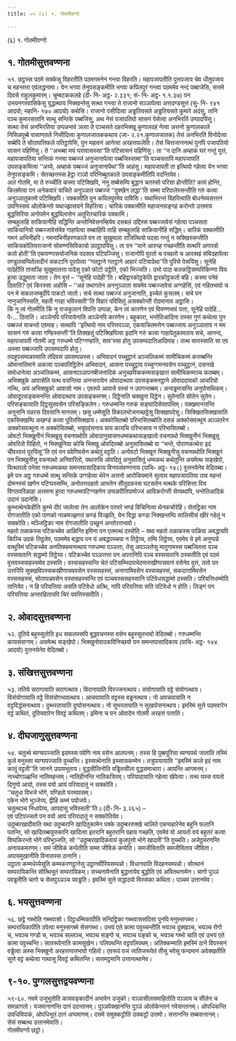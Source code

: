 ```yaml
---
title: ०५ (६) १. गोतमीवग्गो

---
```

(६) १. गोतमीवग्गो  


## १. गोतमीसुत्तवण्णना

५१. छट्ठस्स पठमे सक्केसु विहरतीति पठमगमनेन गन्त्वा विहरति। महापजापतीति पुत्तपजाय चेव धीतुपजाय च महन्तत्ता एवंलद्धनामा। येन भगवा तेनुपसङ्कमीति भगवा कपिलपुरं गन्त्वा पठममेव नन्दं पब्बाजेसि, सत्तमे दिवसे राहुलकुमारम्। चुम्बटककलहे (दी॰ नि॰ अट्ठ॰ २.३३१; सं॰ नि॰ अट्ठ॰ १.१.३७) पन उभयनगरवासिकेसु युद्धत्थाय निक्खन्तेसु सत्था गन्त्वा ते राजानो सञ्ञापेत्वा अत्तदण्डसुत्तं (सु॰ नि॰ ९४१ आदयो; महानि॰ १७० आदयो) कथेसि। राजानो पसीदित्वा अड्ढतियसते अड्ढतियसते कुमारे अदंसु, तानि पञ्च कुमारसतानि सत्थु सन्तिके पब्बजिंसु, अथ नेसं पजापतियो सासनं पेसेत्वा अनभिरतिं उप्पादयिंसु। सत्था तेसं अनभिरतिया उप्पन्नभावं ञत्वा ते पञ्चसते दहरभिक्खू कुणालदहं नेत्वा अत्तनो कुणालकाले निसिन्नपुब्बे पासाणतले निसीदित्वा कुणालजातककथाय (जा॰ २.२१.कुणालजातक) तेसं अनभिरतिं विनोदेत्वा सब्बेपि ते सोतापत्तिफले पतिट्ठापेसि, पुन महावनं आनेत्वा अरहत्तफलेति। तेसं चित्तजाननत्थं पुनपि पजापतियो सासनं पहिणिंसु। ते ‘‘अभब्बा मयं घरावासस्सा’’ति पटिसासनं पहिणिंसु। ता ‘‘न दानि अम्हाकं घरं गन्तुं युत्तं, महापजापतिया सन्तिकं गन्त्वा पब्बज्जं अनुजानापेत्वा पब्बजिस्सामा’’ति पञ्चसतापि महापजापतिं उपसङ्कमित्वा ‘‘अय्ये, अम्हाकं पब्बज्जं अनुजानापेथा’’ति आहंसु। महापजापती ता इत्थियो गहेत्वा येन भगवा तेनुपसङ्कमि। सेतच्छत्तस्स हेट्ठा रञ्ञो परिनिब्बुतकाले उपसङ्कमीतिपि वदन्तियेव।  
अलं गोतमि, मा ते रुच्चीति कस्मा पटिक्खिपि, ननु सब्बेसम्पि बुद्धानं चतस्सो परिसा होन्तीति? कामं होन्ति, किलमेत्वा पन अनेकवारं याचिते अनुञ्ञातं पब्बज्जं ‘‘दुक्खेन लद्धा’’ति सम्मा परिपालेस्सन्तीति गरुं कत्वा अनुञ्ञातुकामो पटिक्खिपि। पक्कामीति पुन कपिलपुरमेव पाविसि। यथाभिरन्तं विहरित्वाति बोधनेय्यसत्तानं उपनिस्सयं ओलोकेन्तो यथाज्झासयने विहरित्वा। चारिकं पक्कामीति महाजनसङ्गहं करोन्तो उत्तमाय बुद्धसिरिया अनोपमेन बुद्धविलासेन अतुरितचारिकं पक्कामि।  
सम्बहुलाहि साकियानीहि सद्धिन्ति अन्तोनिवेसनम्हियेव दसबलं उद्दिस्स पब्बज्जावेसं गहेत्वा पञ्चसता साकियानियो पब्बज्जावेसंयेव गाहापेत्वा सब्बाहिपि ताहि सम्बहुलाहि साकियानीहि सद्धिम्। चारिकं पक्कामीति गमनं अभिनीहरि। गमनाभिनीहरणकाले पन ता सुखुमाला राजित्थियो पदसा गन्तुं न सक्खिस्सन्तीति साकियकोलियराजानो सोवण्णसिविकायो उपट्ठापयिंसु। ता पन ‘‘याने आरुय्ह गच्छन्तीति सत्थरि अगारवो कतो होती’’ति एकपण्णासयोजनिकं पदसाव पटिपज्जिंसु। राजानोपि पुरतो च पच्छतो च आरक्खं संविदहापेत्वा तण्डुलसप्पितेलादीनं सकटानि पूरापेत्वा ‘‘गतट्ठाने गतट्ठाने आहारं पटियादेथा’’ति पुरिसे पेसयिंसु। सूनेहि पादेहीति तासञ्हि सुखुमालत्ता पादेसु एको फोटो उट्ठेति, एको भिज्जति। उभो पादा कतकट्ठिसम्परिकिण्णा विय हुत्वा उद्धुमाता जाता। तेन वुत्तं – ‘‘सूनेहि पादेही’’ति। बहिद्वारकोट्ठकेति द्वारकोट्ठकतो बहि। कस्मा पनेवं ठिताति? एवं किरस्सा अहोसि – ‘‘अहं तथागतेन अननुञ्ञाता सयमेव पब्बज्जावेसं अग्गहेसिं, एवं गहितभावो च पन मे सकलजम्बुदीपे पाकटो जातो। सचे सत्था पब्बज्जं अनुजानाति, इच्चेतं कुसलम्। सचे पन नानुजानिस्सति, महती गरहा भविस्सती’’ति विहारं पविसितुं असक्कोन्ती रोदमानाव अट्ठासि।  
किं नु त्वं गोतमीति किं नु राजकुलानं विपत्ति उप्पन्ना, केन त्वं कारणेन एवं विवण्णभावं पत्ता, सूनेहि पादेहि…पे॰… ठिताति। अञ्ञेनपि परियायेनाति अञ्ञेनपि कारणेन। बहुकारा, भन्तेतिआदिना तस्सा गुणं कथेत्वा पुन पब्बज्जं याचन्तो एवमाह। सत्थापि ‘‘इत्थियो नाम परित्तपञ्ञा, एकयाचितमत्तेन पब्बज्जाय अनुञ्ञाताय न मम सासनं गरुं कत्वा गण्हिस्सन्ती’’ति तिक्खत्तुं पटिक्खिपित्वा इदानि गरुं कत्वा गाहापेतुकामताय सचे, आनन्द, महापजापती गोतमी अट्ठ गरुधम्मे पटिग्गण्हाति, साव’स्सा होतु उपसम्पदातिआदिमाह। तत्थ सावस्साति सा एव अस्सा पब्बज्जापि उपसम्पदापि होतु।  
तदहूपसम्पन्नस्साति तंदिवसं उपसम्पन्नस्स। अभिवादनं पच्चुट्ठानं अञ्जलिकम्मं सामीचिकम्मं कत्तब्बन्ति ओमानातिमाने अकत्वा पञ्चपतिट्ठितेन अभिवादनं, आसना पच्चुट्ठाय पच्चुग्गमनवसेन पच्चुट्ठानं, दसनखे समोधानेत्वा अञ्जलिकम्मं, आसनपञ्ञापनबीजनादिकं अनुच्छविककम्मसङ्खातं सामीचिकम्मञ्च कतब्बम्। अभिक्खुके आवासेति यत्थ वसन्तिया अनन्तरायेन ओवादत्थाय उपसङ्कमनट्ठाने ओवाददायको आचरियो नत्थि, अयं अभिक्खुको आवासो नाम। एवरूपे आवासे वस्सं न उपगन्तब्बम्। अन्वड्ढमासन्ति अनुपोसथिकम्। ओवादूपसङ्कमनन्ति ओवादत्थाय उपसङ्कमनम्। दिट्ठेनाति चक्खुना दिट्ठेन। सुतेनाति सोतेन सुतेन। परिसङ्कायाति दिट्ठसुतवसेन परिसङ्कितेन। गरुधम्मन्ति गरुकं सङ्घादिसेसापत्तिम्। पक्खमानत्तन्ति अनूनानि पन्नरस दिवसानि मानत्तम्। छसु धम्मेसूति विकालभोजनच्छट्ठेसु सिक्खापदेसु। सिक्खितसिक्खायाति एकसिक्खम्पि अखण्डं कत्वा पूरितसिक्खाय। अक्कोसितब्बो परिभासितब्बोति दसन्नं अक्कोसवत्थूनं अञ्ञतरेन अक्कोसवत्थुना न अक्कोसितब्बो, भयूपदंसनाय याय कायचि परिभासाय न परिभासितब्बो।  
ओवटो भिक्खुनीनं भिक्खूसु वचनपथोति ओवादानुसासनधम्मकथासङ्खातो वचनपथो भिक्खुनीनं भिक्खूसु ओवरितो पिहितो, न भिक्खुनिया कोचि भिक्खु ओवदितब्बो अनुसासितब्बो वा ‘‘भन्ते, पोराणकत्थेरा इदं चीवरवत्तं पूरयिंसू’’ति एवं पन पवेणिवसेन कथेतुं वट्टति। अनोवटो भिक्खूनं भिक्खुनीसु वचनपथोति भिक्खूनं पन भिक्खुनीसु वचनपथो अनिवारितो, यथारुचि ओवदितुं अनुसासितुं धम्मकथं कथेतुन्ति अयमेत्थ सङ्खेपो, वित्थारतो पनेसा गरुधम्मकथा समन्तपासादिकाय विनयसंवण्णनाय (पाचि॰ अट्ठ॰ १४८) वुत्तनयेनेव वेदितब्बा।  
इमे पन अट्ठ गरुधम्मे सत्थु सन्तिके उग्गहेत्वा थेरेन अत्तनो आरोचियमाने सुत्वाव महापजापतिया ताव महन्तं दोमनस्सं खणेन पटिप्पस्सम्भि, अनोतत्तदहतो आभतेन सीतुदकस्स घटसतेन मत्थके परिसित्ता विय विगतपरिळाहा अत्तमना हुत्वा गरुधम्मपटिग्गहणेन उप्पन्नपीतिपामोज्जं आविकरोन्ती सेय्यथापि, भन्तेतिआदिकं उदानं उदानेसि।  
कुम्भत्थेनकेहीति कुम्भे दीपं जालेत्वा तेन आलोकेन परघरे भण्डं विचिनित्वा थेनकचोरेहि। सेतट्ठिका नाम रोगजातीति एको पाणको नाळमज्झगतं कण्डं विज्झति, येन विद्धा कण्डा निक्खन्तम्पि सालिसीसं खीरं गहेतुं न सक्कोति। मञ्जिट्ठिका नाम रोगजातीति उच्छूनं अन्तोरत्तभावो।  
महतो तळाकस्स पटिकच्चेव आळिन्ति इमिना पन एतमत्थं दस्सेति – यथा महतो तळाकस्स पाळिया अबद्धायपि किञ्चि उदकं तिट्ठतेव, पठममेव बद्धाय पन यं अबद्धपच्चया न तिट्ठेय्य, तम्पि तिट्ठेय्य, एवमेव ये इमे अनुप्पन्ने वत्थुस्मिं पटिकच्चेव अनतिक्कमनत्थाय गरुधम्मा पञ्ञत्ता, तेसु अपञ्ञत्तेसु मातुगामस्स पब्बजितत्ता पञ्च वस्ससतानि सद्धम्मो तिट्ठेय्य। पटिकच्चेव पञ्ञत्तत्ता पन अपरानिपि पञ्च वस्ससतानि ठस्सतीति एवं पठमं वुत्तवस्ससहस्समेव ठस्सति। वस्ससहस्सन्ति चेतं पटिसम्भिदापभेदप्पत्तखीणासवानं वसेनेव वुत्तं, ततो पन उत्तरिपि सुक्खविपस्सकखीणासववसेन वस्ससहस्सं, अनागामिवसेन वस्ससहस्सं, सकदागामिवसेन वस्ससहस्सं, सोतापन्नवसेन वस्ससहस्सन्ति एवं पञ्चवस्ससहस्सानि पटिवेधसद्धम्मो ठस्सति। परियत्तिधम्मोपि तानियेव। न हि परियत्तिया असति पटिवेधो अत्थि, नापि परियत्तिया सति पटिवेधो न होति। लिङ्गं पन परियत्तिया अन्तरहितायपि चिरं पवत्तिस्सतीति।  


## २. ओवादसुत्तवण्णना

५२. दुतिये बहुस्सुतोति इध सकलस्सपि बुद्धवचनस्स वसेन बहुस्सुतभावो वेदितब्बो। गरुधम्मन्ति कायसंसग्गम्। अयमेत्थ सङ्खेपो। भिक्खुनोवादकविनिच्छयो पन समन्तपासादिकाय (पाचि॰ अट्ठ॰ १४४ आदयो) वुत्तनयेनेव वेदितब्बो।  


## ३. संखित्तसुत्तवण्णना

५३. ततिये सरागायाति सरागत्थाय। विरागायाति विरज्जनत्थाय। संयोगायाति वट्टे संयोगत्थाय। विसंयोगायाति वट्टे विसंयोगभावत्थाय। आचयायाति वट्टस्स वड्ढनत्थाय। नो अपचयायाति न वट्टविद्धंसनत्थाय। दुब्भरतायाति दुप्पोसनत्थाय। नो सुभरतायाति न सुखपोसनत्थाय। इमस्मिं सुत्ते पठमवारेन वट्टं कथितं, दुतियवारेन विवट्टं कथितम्। इमिना च पन ओवादेन गोतमी अरहत्तं पत्ताति।  


## ४. दीघजाणुसुत्तवण्णना

५४. चतुत्थे ब्यग्घपज्जाति इदमस्स पवेणि नाम वसेन आलपनम्। तस्स हि पुब्बपुरिसा ब्यग्घपथे जाताति तस्मिं कुले मनुस्सा ब्यग्घपज्जाति वुच्चन्ति। इस्सत्थेनाति इस्सासकम्मेन। तत्रुपायायाति ‘‘इमस्मिं काले इदं नाम कातुं वट्टती’’ति जानने उपायभूताय। वुद्धसीलिनोति वड्ढितसीला वुद्धसमाचारा। आयन्ति आगमनम्। नाच्चोगाळ्हन्ति नातिमहन्तम्। नातिहीनन्ति नातिकसिरम्। परियादायाति गहेत्वा खेपेत्वा। तत्थ यस्स वयतो दिगुणो आयो, तस्स वयो आयं परियादातुं न सक्कोति।  
‘‘चतुधा विभजे भोगे, पण्डितो घरमावसम्।  
एकेन भोगे भुञ्जेय्य, द्वीहि कम्मं पयोजये।  
चतुत्थञ्च निधापेय्य, आपदासु भविस्सती’’ति॥ (दी॰ नि॰ ३.२६५) –  
एवं पटिपज्जतो पन वयो आयं परियादातुं न सक्कोतियेव।  
उदुम्बरखादीवाति यथा उदुम्बरानि खादितुकामेन पक्के उदुम्बररुक्खे चालिते एकप्पहारेनेव बहूनि फलानि पतन्ति, सो खादितब्बयुत्तकानि खादित्वा इतरानि बहुतरानि पहाय गच्छति, एवमेवं यो आयतो वयं बहुतरं कत्वा विप्पकिरन्तो भोगे परिभुञ्जति, सो ‘‘उदुम्बरखादिकंवायं कुलपुत्तो भोगे खादती’’ति वुच्चति। अजेट्ठमरणन्ति अनायकमरणम्। समं जीविकं कप्पेतीति सम्मा जीविकं कप्पेति। समजीविताति समजीविताय जीविता। अपायमुखानीति विनासस्स ठानानि।  
उट्ठाता कम्मधेय्येसूति कम्मकरणट्ठानेसु उट्ठानवीरियसम्पन्नो। विधानवाति विदहनसम्पन्नो। सोत्थानं सम्परायिकन्ति सोत्थिभूतं सम्परायिकम्। सच्चनामेनाति बुद्धत्तायेव बुद्धोति एवं अवितथनामेन। चागो पुञ्ञं पवड्ढतीति चागो च सेसपुञ्ञञ्च पवड्ढति। इमस्मिं सुत्ते सद्धादयो मिस्सका कथिता। पञ्चमं उत्तानमेव।  


## ६. भयसुत्तवण्णना

५६. छट्ठे गब्भोति गब्भवासो। दिट्ठधम्मिकापीति सन्दिट्ठिका गब्भवाससदिसा पुनपि मनुस्सगब्भा। सम्परायिकापीति ठपेत्वा मनुस्सगब्भे सेसगब्भा। उभयं एते कामा पवुच्चन्तीति भयञ्च दुक्खञ्च, भयञ्च रोगो च, भयञ्च गण्डो च, भयञ्च सल्लञ्च, भयञ्च सङ्गो च, भयञ्च पङ्को च, भयञ्च गब्भो चाति एवं उभयं एते कामा पवुच्चन्ति। सातरूपेनाति कामसुखेन। पलिपथन्ति वट्टपलिपथम्। अतिक्कम्माति इमस्मिं ठाने विपस्सनं वड्ढेत्वा अस्स भिक्खुनो अरहत्तप्पत्तभावो गहितो। एवरूपं पजं जातिजरूपेतं तीसु भवेसु फन्दमानं अवेक्खतीति सुत्ते वट्टं कथेत्वा गाथासु विवट्टं कथितन्ति। सत्तमट्ठमानि उत्तानत्थानेव।  


## ९-१०. पुग्गलसुत्तद्वयवण्णना

५९-६०. नवमे उजुभूतोति कायवङ्कादीनं अभावेन उजुको। पञ्ञासीलसमाहितोति पञ्ञाय च सीलेन च समन्नागतो। यजमानानन्ति दानं ददन्तानम्। पुञ्ञपेक्खानन्ति पुञ्ञं ओलोकेन्तानं गवेसन्तानम्। ओपधिकन्ति उपधिविपाकं, ओपधिभूतं ठानं अप्पमाणम्। दसमे समुक्कट्ठोति उक्कट्ठो उत्तमो। सत्तानन्ति सब्बसत्तानम्। सेसं सब्बत्थ उत्तानमेवाति।  
गोतमीवग्गो छट्ठो।  